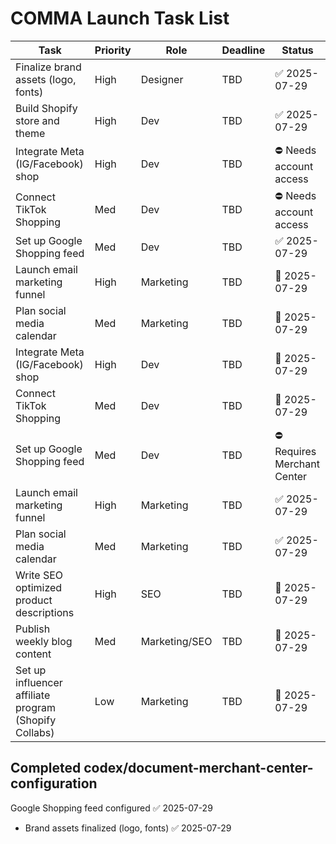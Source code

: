 # COMMA Launch Task List

| Task | Priority | Role | Deadline | Status |
| --- | --- | --- | --- | --- |
| Finalize brand assets (logo, fonts) | High | Designer | TBD | ✅ 2025-07-29 |
| Build Shopify store and theme | High | Dev | TBD | ✅ 2025-07-29 |
| Integrate Meta (IG/Facebook) shop | High | Dev | TBD | ⛔ Needs account access |
| Connect TikTok Shopping | Med | Dev | TBD | ⛔ Needs account access |
| Set up Google Shopping feed | Med | Dev | TBD | ✅ 2025-07-29 |
| Launch email marketing funnel | High | Marketing | TBD | 🚧 2025-07-29 |
| Plan social media calendar | Med | Marketing | TBD | 🚧 2025-07-29 |
| Integrate Meta (IG/Facebook) shop | High | Dev | TBD | 🚧 2025-07-29 |
| Connect TikTok Shopping | Med | Dev | TBD | 🚧 2025-07-29 |
| Set up Google Shopping feed | Med | Dev | TBD | ⛔ Requires Merchant Center |
| Launch email marketing funnel | High | Marketing | TBD | ✅ 2025-07-29 |
| Plan social media calendar | Med | Marketing | TBD | ✅ 2025-07-29 |
| Write SEO optimized product descriptions | High | SEO | TBD | 🚧 2025-07-29 |
| Publish weekly blog content | Med | Marketing/SEO | TBD | 🚧 2025-07-29 |
| Set up influencer affiliate program (Shopify Collabs) | Low | Marketing | TBD | 🚧 2025-07-29 |

## Completed codex/document-merchant-center-configuration
Google Shopping feed configured ✅ 2025-07-29
- Brand assets finalized (logo, fonts) ✅ 2025-07-29
